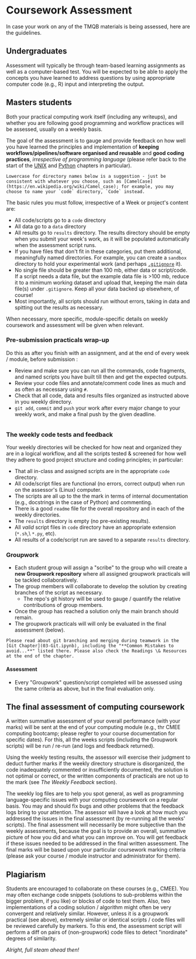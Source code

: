Coursework Assessment 
===================================================

In case your work on any of the TMQB materials is being assessed, here are the guidelines.

## Undergraduates

Assessment will typically be through team-based learning assignments as well as a computer-based test. You will be expected to be able to apply the concepts you have learned to address questions by using appropriate computer code (e.g., R) input and interpreting the output.

## Masters students

Both your practical computing work itself (including any writeups), and whether you are following good programming and workflow practices will be assessed, usually on a weekly basis. 

The goal of the assessment is to gauge and provide feedback on how well you have learned the principles and implementation of **keeping workflows/pipelines/software organised and reusable** and **good coding practices**, *irrespective of programming language* (please refer back to the start of the [UNIX](./01-Unix.ipynb) and [Python](./05-Python_I.ipynb) chapters in particular).

```{note}
Lowercase for directory names below is a suggestion - just be consistent with whatever you choose, such as [CamelCase](https://en.wikipedia.org/wiki/Camel_case); for example, you may choose to name your `code` directory, `Code` instead. 
```

The basic rules you must follow, irrespective of a Week or project's content are:

* All code/scripts go to a ``code`` directory
* All data go to a ``data`` directory
* All results go to ``results`` directory. The results directory should be empty when you submit your week's work, as it will be populated automatically when the assessment script runs.
* If you have files that don't fit in these categories, put them additional, meaningfully named directories. For example, you can create a ``sandbox`` directory to hold your experimental work (and perhaps [`.gitignore`](./03-Git.ipynb) it).
* No single file should be greater than 100 mb, either data or script/code. If a script needs a data file, but the example data file is >100 mb, reduce it to a minimum working dataset and upload that, keeping the main data file(s) under `.gitignore`. Keep all your  data backed up elsewhere, of course!
* Most importantly, all scripts should run without errors, taking in data and spitting out the results as necessary.

When necessary, more specific, module-specific details on weekly coursework and assessment will be given when relevant.

### Pre-submission practicals wrap-up

Do this as after you finish with an assignment, and at the end of every week / module, before submission :

* Review and make sure you can run all the commands, code fragments, and named scripts you have built till then and get the expected    outputs.
* Review your code files and annotate/comment code lines as much and as often as necessary using ``#``.
* Check that all code, data and results files organized as instructed above in you weekly directory.
* `git add`, `commit` and `push` your work after every major change to your weekly work, and make a final push by the given deadline.

```{note} An *in-class script* is one that is either given to you in class, or which you built from code fragments used in class (typically by re-typing them verbatim) to illustrate one or more good programming concepts, or tools. An *assigned script* is one you have written yourself, either from scratch or by modifying one given to you to complete an assigned practical (always appearing under a "Practicals" subsection of a chapter).
```

### The weekly code tests and feedback

Your weekly directories will be checked for how neat and organized they are in a logical workflow, and all the scripts tested & screened for how well they adhere to good project structure and coding principles; in particular: 

* That all in-class and assigned scripts are in the appropriate `code` directory. 
* All code/script files are functional (no errors, correct output) when run on the assessor's (Linux) computer.
* The scripts are all up to the the mark in terms of internal documentation (e.g., docstrings in the case of Python) and commenting.
* There is a good ``readme`` file for the overall repository and in each of the weekly directories.
* The ``results`` directory is empty (no pre-existing results).
* All *valid* script files in ``code`` directory have an appropriate extension (``*.sh``,\ ``*.py``, etc).
* All results of a code/script run are saved to a separate `results` directory.

### Groupwork

* Each student group will assign a "scribe" to the group who will create a **new Groupwork repository** where all assigned groupwork practicals will be tackled collaboratively.
* The group members will collaborate to develop the solution by creating branches of the script as necessary.
    * The repo's git history will be used to gauge / quantify the relative contributions of group members.
* Once the group has reached a solution only the main branch should remain.
* The groupwork practicals will will only be evaluated in the final assessment (below).

```{note}
Please read about git branching and merging during teamwork in the [Git Chapter](03-Git.ipynb), including the "**Common Mistakes to avoid...**" listed there. Please also check the Readings \& Resources at the end of the chapter.
```
#### Assessment

* Every "Groupwork" question/script completed will be assessed using the same criteria as above, but in the final evaluation only. 

## The final assessment of computing coursework

A written summative assessment of your overall performance (with your marks) will be sent at the end of your computing module (e.g., thr CMEE  computing bootcamp; please regfer to your course documentation for specific dates). For this, all the weeks scripts (including the Groupwork scripts) will be run / re-run (and logs and feedback returned). 

Using the weekly testing results, the assessor will exercise their judgment to deduct further marks if the weekly directory structure is disorganized, the code inadequately commented or insufficiently documented, the solution is not optimal or correct, or the written components of practicals are not up to the mark  (see *The Weekly Feedback* section).

The weekly log files are to help you spot general, as well as programming language-specific issues with your computing coursework on a regular basis. You may and should fix bugs and other problems that the feedback logs bring to your attention. The assessor will have a look at how much you addressed the issues in the final assessment (by re-running all the weeks' scripts). The final assessment will necessarily be more subjective than the weekly assessments, because the goal is to provide an overall, summative picture of how you did and what you can improve on. You will get feedback if these issues needed to be addressed in the final written assessment. The final marks will be based upon your particular coursework marking criteria (please ask your course / module instructor and administrator for them). 

<!-- The contribution of each week to the overall marks will be up- or down-weighed based upon the difficulty level. -->

## Plagiarism

Students are encouraged to collaborate on these courses (e.g., CMEE). You may often exchange code snippets (solutions to sub-problems within the bigger problem, if you like) or blocks of code to test them. Also, two implementations of a coding solution / algorithm might often be very convergent and relatively similar. However, unless it is a groupwork practical (see above), extremely similar or identical scripts / code files will be reviewed carefully by markers. To this end, the assessment script will perform a diff on pairs of (non-groupwork) code files to detect "inordinate" degrees of similarity.

*Alright, full steam ahead then!*

<!-- You could make a separate directory called ``TestData`` as the default input and reference the main Data file in the ``.gitignore`` file (see the `Git Chapter <03-Git.ipynb>`__) -->
